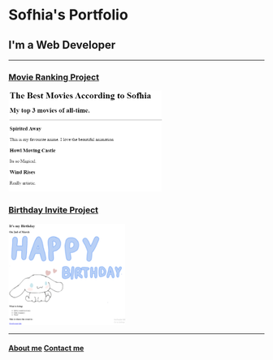 <h1>Sofhia's Portfolio</h1>
<h2>I'm a Web Developer</h2>
<hr>
<h3><a href="./public/movie-ranking.html">Movie Ranking Project</a></h3>
<img src="./assets/images/movie.png" height="200">
<h3><a href="./public/birthday-invite.html">Birthday Invite Project</a></h3>
<img src="./assets/images/BIRTHDAY.png" height="200">
<hr>
<h4><a href="./public/about.html">About me</a> <a href="./public/contact.html">Contact me</a></h4>
